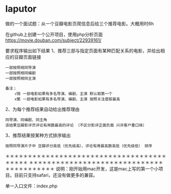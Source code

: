 # laputor
做的一个面试题：从一个豆瓣电影页爬信息后给三个推荐电影。大概用时6h

在github上创建一个公开项目，使用php分析页面 https://movie.douban.com/subject/22939161/

要求程序输出如下结果
1、推荐三部与指定页面有某种匹配关系的电影，并给出相应的豆瓣页面链接

	一部按照相同导演 
	一部按照相同编剧
	一部按照相同主演

	备注；
		√简 一部电影如果有多名导演、编剧、主演 默认取第一个
		x繁 一部电影如果有多名导演、编剧、主演 按照关注度取最高

2、为每个推荐结果自动给出推荐理由

	同导演、同编剧、同主角 
	该结果豆瓣影评页评论有用数最高的评论 （不区分影评正面负面 兴许客户重口味）

3、推荐结果按某种方式排序输出
	
	按照同导演片子中 豆瓣评分高低（优先级高）、评论有用最高数高低（优先级低） 排序

＊＊＊＊＊＊＊＊＊＊＊＊＊＊＊＊＊＊＊＊＊＊＊＊＊＊＊＊＊＊＊＊＊＊＊＊＊＊＊＊＊
＊＊＊＊＊＊＊＊＊＊＊＊＊＊＊＊＊＊＊＊＊＊＊＊＊＊＊＊＊＊＊＊＊＊＊＊＊＊＊＊＊
说明：刚开始用mac开发，这是mac上写的第一个小项目。目前只支持safari，还没有做更多的兼容。

单一入口文件：index.php
